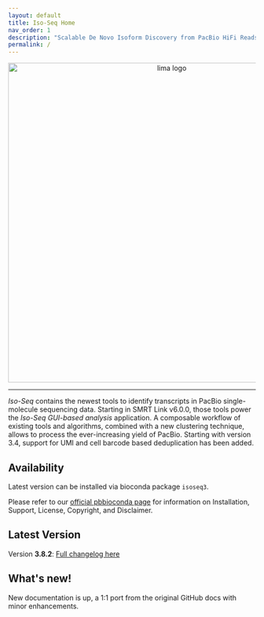 ```yaml
---
layout: default
title: Iso-Seq Home
nav_order: 1
description: "Scalable De Novo Isoform Discovery from PacBio HiFi Reads."
permalink: /
---
```


<p align="center">
  <img src="img/isoseq_card.png" alt="lima logo" width="650px"/>
</p>

***

*Iso-Seq* contains the newest tools to identify transcripts in PacBio
single-molecule sequencing data. Starting in SMRT Link v6.0.0, those tools power
the *Iso-Seq GUI-based analysis* application. A composable workflow of existing
tools and algorithms, combined with a new clustering technique, allows to
process the ever-increasing yield of PacBio. Starting with version 3.4, support
for UMI and cell barcode based deduplication has been added.

## Availability
Latest version can be installed via bioconda package `isoseq3`.

Please refer to our [official pbbioconda page](https://github.com/PacificBiosciences/pbbioconda)
for information on Installation, Support, License, Copyright, and Disclaimer.

## Latest Version
Version **3.8.2**: [Full changelog here](/changelog)

## What's new!
New documentation is up, a 1:1 port from the original GitHub docs with minor
enhancements.

